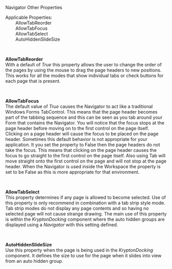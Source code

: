 Navigator Other Properties  
  
Applicable Properties:  
        AllowTabReorder  
        AllowTabFocus  
        AllowTabSelect  
        AutoHiddenSlideSize

 

  
**AllowTabReorder**  
With a default of *True* this property allows the user to change the order of
the pages by using the mouse to drag the page headers to new positions. This
works for all the modes that show individual tabs or check buttons for each page
that is present.

 

**AllowTabFocus**  
The default value of *True* causes the Navigator to act like a traditional
Windows Forms TabControl. This means that the page header becomes part of the
tabbing sequence and this can be seen as you tab around your Form that contains
the Navigator. You will notice that the focus stops at the page header before
moving on to the first control on the page itself. Clicking on a page header
will cause the focus to be placed on the page header. Sometimes this
default behavior is not appropriate for your application. It you set the
property to False then the page headers do not take the focus. This means that
clicking on the page header causes the focus to go straight to the first control
on the page itself. Also using Tab will move straight onto the first control on
the page and will not stop at the page header. When the Navigator is used
inside the Workspace the property is set to be False as this is more appropriate
for that environment.

 

**AllowTabSelect**  
This property determines if any page is allowed to become selected. Use of this
property is only recommend in combination with a tab strip style mode. Tab strip
modes do not display any page contents and so having no selected page will not
cause strange drawing. The main use of this property is within the
*KryptonDocking* component where the auto hidden groups are displayed using a
*Navigator* with this setting defined.

 

**AutoHiddenSlideSize**  
Use this property when the page is being used in the *KryptonDocking* component.
It defines the size to use for the page when it slides into view from an auto
hidden group.  
  
 
